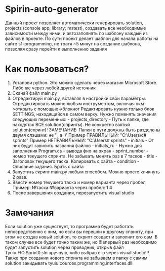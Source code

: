 # Spirin-auto-generator
Данный проект позволяет автоматически генерировать solution, projects (console app; library; mstest), создавать все необходимые зависимости между ними, и автозаполнять по шаблону каждый из файлов в проекте.
По сути проект делает шаблон для начала работы на сайте s1-programming, не тратя ~5 минут на создание шаблона, позволяя сразу перейти к выполнению задания

# Как пользоваться?
1. Установи python. Это можно сделать через магазин Microsoft Store. Либо же через любой другой источник
2. Скачай файл main.py
3. Отредактируй main.py, вставляя в настройки свои параметры. 
    Отредактировать можно любым инструментом, включая пкм->открыть с помощью->блокнот
    Редактировать нужно только блок SETTINGS, находящийся в самом верху. Нужно поменять значения следующих переменных:
        - projects_directory - Путь к папке, где находятся ВСЕ solution(спринты). Не конкретно взятый solution(спринт)! 
            ЗАМЕЧАНИЕ:  Папки в пути должны быть разделены двумя слэшами: не '\', а '\\'
            Пример ПРАВИЛЬНЫЙ: "C:\\Users\\c# sprints"
            Пример НЕПРАВИЛЬНЫЙ: "C:\Users\# sprints"
        - initials - От них будут зависить названия файлов
        - initials_ru - Нужно для заполнения Program.cs - вывода фио на экран
        - sprint_number - номер текущего спринта. Не забывать менять раз в 7 тасков
        - title - Заголовок текущего таска. Копировать с сайта
        - condition - Описание задания. Брать с сайта
4. Запустить скрипт main.py любым способом. Можно просто кликнуть 2 раза.
5. Ввести номер текущего таска и номер варианта через пробел
    Пример: №таска №варианта через пробел: 1 4
6. После завершения создания, перезапустить visual studio

# Замечания
Если solution уже существует, то программа будет работать непосредственно с ним, но если вы перешли к другому спринту, при этом не создав новый solution, то скрипт создаст и заполнит его сам. В таком случае все будет точно таким же, но !!!впервый раз необходимо будет запустить solution через проводник, открыв файл Tyuiu.FIO.Sprint0.sln вручную, либо выбрав его через visual studio!!! 
Также при создании нового спринта не забываем в папку с самим solution закидывать tyuiu.cources.programming.interfaces.dll